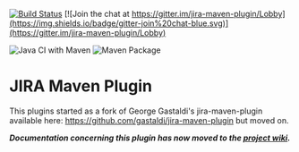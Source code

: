 [![Build Status](https://travis-ci.org/schrepfler/jira-maven-plugin.svg?branch=develop)](https://travis-ci.org/schrepfler/jira-maven-plugin) [![Join the chat at https://gitter.im/jira-maven-plugin/Lobby](https://img.shields.io/badge/gitter-join%20chat-blue.svg)](https://gitter.im/jira-maven-plugin/Lobby)

![Java CI with Maven](https://github.com/schrepfler/jira-maven-plugin/workflows/Java%20CI%20with%20Maven/badge.svg) ![Maven Package](https://github.com/schrepfler/jira-maven-plugin/workflows/Maven%20Package/badge.svg)

JIRA Maven Plugin
=

This plugins started as a fork of George Gastaldi's jira-maven-plugin available here: https://github.com/gastaldi/jira-maven-plugin but moved on.

**_Documentation concerning this plugin has now moved to the [project wiki](https://github.com/schrepfler/jira-maven-plugin/wiki)._**
